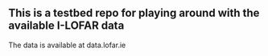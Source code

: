 ## This is a testbed repo for playing around with the available I-LOFAR data

The data is available at data.lofar.ie